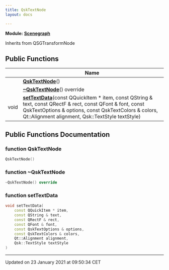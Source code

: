 ```yaml
---
title: QskTextNode
layout: docs

---
```



**Module:** **[Scenegraph](/docs/modules/group___scenegraph/)**



Inherits from QSGTransformNode

## Public Functions

|                | Name           |
| -------------- | -------------- |
| | **[QskTextNode](/docs/classes/class_qsk_text_node/#function-qsktextnode)**() |
| | **[~QskTextNode](/docs/classes/class_qsk_text_node/#function-~qsktextnode)**() override |
| void | **[setTextData](/docs/classes/class_qsk_text_node/#function-settextdata)**(const QQuickItem * item, const QString & text, const QRectF & rect, const QFont & font, const QskTextOptions & options, const QskTextColors & colors, Qt::Alignment alignment, Qsk::TextStyle textStyle) |

## Public Functions Documentation

### function QskTextNode

```cpp
QskTextNode()
```


### function ~QskTextNode

```cpp
~QskTextNode() override
```


### function setTextData

```cpp
void setTextData(
    const QQuickItem * item,
    const QString & text,
    const QRectF & rect,
    const QFont & font,
    const QskTextOptions & options,
    const QskTextColors & colors,
    Qt::Alignment alignment,
    Qsk::TextStyle textStyle
)
```


-------------------------------

Updated on 23 January 2021 at 09:50:34 CET